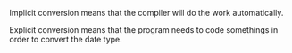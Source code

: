 Implicit conversion means that the compiler will do the work automatically.

Explicit conversion means that the program needs to code somethings in
order to convert the date type.
